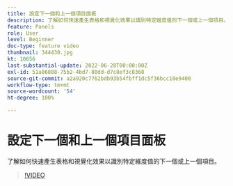 ```yaml
---
title: 設定下一個和上一個項目面板
description: 了解如何快速產生表格和視覺化效果以識別特定維度值的下一個或上一個項目。
feature: Panels
role: User
level: Beginner
doc-type: feature video
thumbnail: 344430.jpg
kt: 10656
last-substantial-update: 2022-06-28T00:00:00Z
exl-id: 51a86808-75b2-4bd7-80dd-d7c8ef3c8368
source-git-commit: a2a920c7762bdb93b54fbff1dc5f36bcc10e9400
workflow-type: tm+mt
source-wordcount: '54'
ht-degree: 100%

---
```


# 設定下一個和上一個項目面板

了解如何快速產生表格和視覺化效果以識別特定維度值的下一個或上一個項目。

>[!VIDEO](https://video.tv.adobe.com/v/344430/?quality=12&learn=on)
